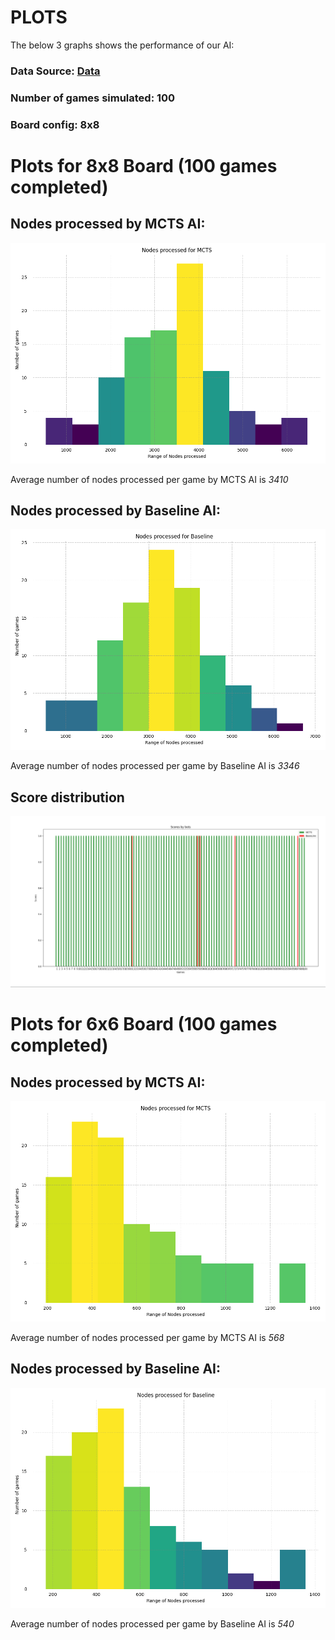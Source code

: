# PLOTS

The below 3 graphs shows the performance of our AI:
### Data Source: [Data](./Simulated_8x8.txt)
### Number of games simulated: 100
### Board config: 8x8

# Plots for 8x8 Board (100 games completed)

## Nodes processed by MCTS AI:

![nodes processed MCTS](https://github.com/nikeshsraj10/checkers-ai/blob/main/plots/NodesprocessedMCTS.png)

Average number of nodes processed per game by MCTS AI is *3410*

## Nodes processed by Baseline AI:

![nodes processed Baseline](https://github.com/nikeshsraj10/checkers-ai/blob/main/plots/NodesprocessedBaseline.png)

Average number of nodes processed per game by Baseline AI is *3346*

## Score distribution 

  ![score distribution](https://github.com/nikeshsraj10/checkers-ai/blob/main/plots/Score.png)

# Plots for 6x6 Board (100 games completed)

## Nodes processed by MCTS AI:

![nodes processed MCTS](https://github.com/nikeshsraj10/checkers-ai/blob/main/plots/NodesprocessedMCTS_6_100.png)

Average number of nodes processed per game by MCTS AI is *568*

## Nodes processed by Baseline AI:

![nodes processed Baseline](https://github.com/nikeshsraj10/checkers-ai/blob/main/plots/NodesprocessedBaseline_6_100.png)

Average number of nodes processed per game by Baseline AI is *540*
